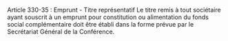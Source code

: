 Article 330-35 : Emprunt - Titre représentatif
Le titre remis à tout sociétaire ayant souscrit à un emprunt pour constitution ou alimentation du fonds social complémentaire doit être établi dans la forme prévue par le Secrétariat Général de la Conférence.